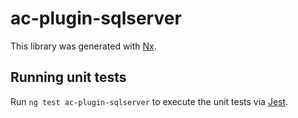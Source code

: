 # ac-plugin-sqlserver

This library was generated with [Nx](https://nx.dev).

## Running unit tests

Run `ng test ac-plugin-sqlserver` to execute the unit tests via [Jest](https://jestjs.io).
